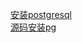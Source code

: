 [安装postgresql](https://www.jb51.net/article/97923.htm)  
[源码安装pg](http://www.postgres.cn/docs/9.3/intro-whatis.html)